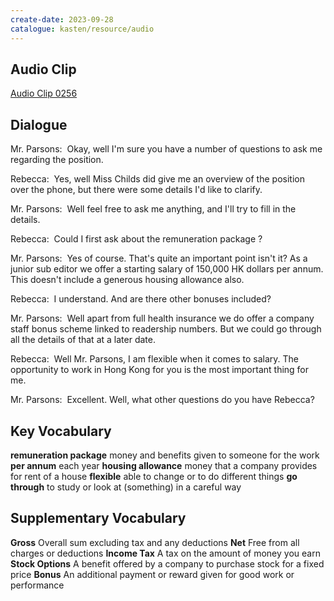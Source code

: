 ```yaml
---
create-date: 2023-09-28
catalogue: kasten/resource/audio
---
```


## Audio Clip
[Audio Clip 0256](https://archive.org/download/englishpod_all/englishpod_0256dg.mp3)

## Dialogue
Mr. Parsons:  Okay, well I'm sure you have a number of questions to ask me regarding the position. 

Rebecca:  Yes, well Miss Childs did give me an overview of the position over the phone, but there were some details I'd like to clarify. 

Mr. Parsons:  Well feel free to ask me anything, and I'll try to fill in the details.

Rebecca:  Could I first ask about the remuneration package ?

Mr. Parsons:  Yes of course. That's quite an important point isn't it?  As a junior sub editor we offer a starting salary of  150,000 HK dollars per annum. This doesn't include a generous housing allowance also. 

Rebecca:  I understand. And are there other bonuses included? 

Mr. Parsons:  Well apart from full health insurance we do offer a company staff bonus scheme linked to readership numbers. But we could go through all the details of that at a later date. 

Rebecca:  Well Mr. Parsons, I am flexible when it comes to salary. The opportunity to work in Hong Kong for you is the most important thing for me. 

Mr. Parsons:  Excellent. Well, what other questions do you have Rebecca? 

## Key Vocabulary
**remuneration package**      money and benefits given to someone for the work
**per annum**                 each year
**housing allowance**         money that a company provides for rent of a house
**flexible**                  able to change or to do different things
**go through**                to study or look at (something) in a careful way

## Supplementary Vocabulary
**Gross**              Overall sum excluding tax and any deductions
**Net**                Free from all charges or deductions
**Income Tax**         A tax on the amount of money you earn
**Stock Options**      A benefit offered by a company to purchase stock for a fixed price
**Bonus**              An additional payment or reward given for good work or performance
